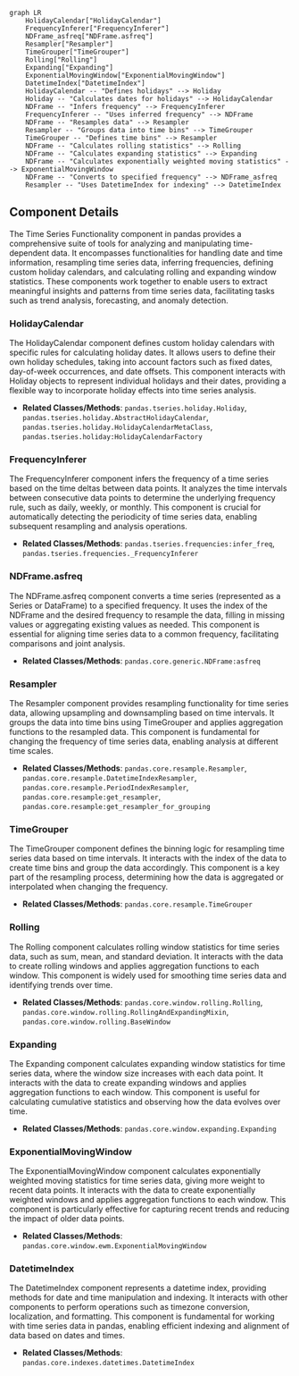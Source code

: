 ```mermaid
graph LR
    HolidayCalendar["HolidayCalendar"]
    FrequencyInferer["FrequencyInferer"]
    NDFrame_asfreq["NDFrame.asfreq"]
    Resampler["Resampler"]
    TimeGrouper["TimeGrouper"]
    Rolling["Rolling"]
    Expanding["Expanding"]
    ExponentialMovingWindow["ExponentialMovingWindow"]
    DatetimeIndex["DatetimeIndex"]
    HolidayCalendar -- "Defines holidays" --> Holiday
    Holiday -- "Calculates dates for holidays" --> HolidayCalendar
    NDFrame -- "Infers frequency" --> FrequencyInferer
    FrequencyInferer -- "Uses inferred frequency" --> NDFrame
    NDFrame -- "Resamples data" --> Resampler
    Resampler -- "Groups data into time bins" --> TimeGrouper
    TimeGrouper -- "Defines time bins" --> Resampler
    NDFrame -- "Calculates rolling statistics" --> Rolling
    NDFrame -- "Calculates expanding statistics" --> Expanding
    NDFrame -- "Calculates exponentially weighted moving statistics" --> ExponentialMovingWindow
    NDFrame -- "Converts to specified frequency" --> NDFrame_asfreq
    Resampler -- "Uses DatetimeIndex for indexing" --> DatetimeIndex
```

## Component Details

The Time Series Functionality component in pandas provides a comprehensive suite of tools for analyzing and manipulating time-dependent data. It encompasses functionalities for handling date and time information, resampling time series data, inferring frequencies, defining custom holiday calendars, and calculating rolling and expanding window statistics. These components work together to enable users to extract meaningful insights and patterns from time series data, facilitating tasks such as trend analysis, forecasting, and anomaly detection.

### HolidayCalendar
The HolidayCalendar component defines custom holiday calendars with specific rules for calculating holiday dates. It allows users to define their own holiday schedules, taking into account factors such as fixed dates, day-of-week occurrences, and date offsets. This component interacts with Holiday objects to represent individual holidays and their dates, providing a flexible way to incorporate holiday effects into time series analysis.
- **Related Classes/Methods**: `pandas.tseries.holiday.Holiday`, `pandas.tseries.holiday.AbstractHolidayCalendar`, `pandas.tseries.holiday.HolidayCalendarMetaClass`, `pandas.tseries.holiday:HolidayCalendarFactory`

### FrequencyInferer
The FrequencyInferer component infers the frequency of a time series based on the time deltas between data points. It analyzes the time intervals between consecutive data points to determine the underlying frequency rule, such as daily, weekly, or monthly. This component is crucial for automatically detecting the periodicity of time series data, enabling subsequent resampling and analysis operations.
- **Related Classes/Methods**: `pandas.tseries.frequencies:infer_freq`, `pandas.tseries.frequencies._FrequencyInferer`

### NDFrame.asfreq
The NDFrame.asfreq component converts a time series (represented as a Series or DataFrame) to a specified frequency. It uses the index of the NDFrame and the desired frequency to resample the data, filling in missing values or aggregating existing values as needed. This component is essential for aligning time series data to a common frequency, facilitating comparisons and joint analysis.
- **Related Classes/Methods**: `pandas.core.generic.NDFrame:asfreq`

### Resampler
The Resampler component provides resampling functionality for time series data, allowing upsampling and downsampling based on time intervals. It groups the data into time bins using TimeGrouper and applies aggregation functions to the resampled data. This component is fundamental for changing the frequency of time series data, enabling analysis at different time scales.
- **Related Classes/Methods**: `pandas.core.resample.Resampler`, `pandas.core.resample.DatetimeIndexResampler`, `pandas.core.resample.PeriodIndexResampler`, `pandas.core.resample:get_resampler`, `pandas.core.resample:get_resampler_for_grouping`

### TimeGrouper
The TimeGrouper component defines the binning logic for resampling time series data based on time intervals. It interacts with the index of the data to create time bins and group the data accordingly. This component is a key part of the resampling process, determining how the data is aggregated or interpolated when changing the frequency.
- **Related Classes/Methods**: `pandas.core.resample.TimeGrouper`

### Rolling
The Rolling component calculates rolling window statistics for time series data, such as sum, mean, and standard deviation. It interacts with the data to create rolling windows and applies aggregation functions to each window. This component is widely used for smoothing time series data and identifying trends over time.
- **Related Classes/Methods**: `pandas.core.window.rolling.Rolling`, `pandas.core.window.rolling.RollingAndExpandingMixin`, `pandas.core.window.rolling.BaseWindow`

### Expanding
The Expanding component calculates expanding window statistics for time series data, where the window size increases with each data point. It interacts with the data to create expanding windows and applies aggregation functions to each window. This component is useful for calculating cumulative statistics and observing how the data evolves over time.
- **Related Classes/Methods**: `pandas.core.window.expanding.Expanding`

### ExponentialMovingWindow
The ExponentialMovingWindow component calculates exponentially weighted moving statistics for time series data, giving more weight to recent data points. It interacts with the data to create exponentially weighted windows and applies aggregation functions to each window. This component is particularly effective for capturing recent trends and reducing the impact of older data points.
- **Related Classes/Methods**: `pandas.core.window.ewm.ExponentialMovingWindow`

### DatetimeIndex
The DatetimeIndex component represents a datetime index, providing methods for date and time manipulation and indexing. It interacts with other components to perform operations such as timezone conversion, localization, and formatting. This component is fundamental for working with time series data in pandas, enabling efficient indexing and alignment of data based on dates and times.
- **Related Classes/Methods**: `pandas.core.indexes.datetimes.DatetimeIndex`
